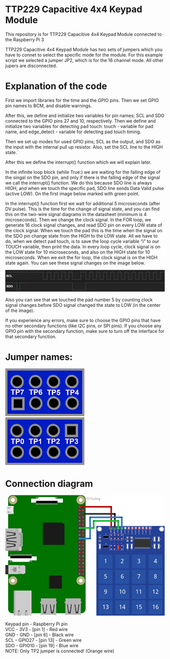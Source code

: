 # TTP229 Capacitive 4x4 Keypad Module  
This repository is for TTP229 Capacitive 4x4 Keypad Module connected to the Raspberry Pi 3  

TTP229 Capacitive 4x4 Keypad Module has two sets of jumpers which you have to connet to select the specific mode for the module. For this example script we selected a jumper JP2, which is for the 16 channel mode. All other jupers are disconnected.

# Explanation of the code  

First we import libraries for the time and the GPIO pins. Then we set GPIO pin names to BCM, and disable warnings.

After this, we define and initialize two variables for pin names; SCL and SDO connected to the GPIO pins 27 and 10, respectively. Then we define and initialize two variables for detecting pad touch:
touch - variable for pad name, and
edge_detect - variable for detecting pad touch timing.

Then we set up modes for used GPIO pins; SCL as the output, and SDO as the input with the internal pull up resistor. Also, set the SCL line to the HIGH state.

After this we define the interrupt() function which we will explain later.

In the infinite loop block (while True:) we are waiting for the falling edge of the singal on the SDO pin, and only if there is the falling edge of the signal we call the interrupt() function. We do this because SDO line is always HIGH, and when we touch the specific pad, SDO line sends Data Valid pulse (active LOW). On the first image below marked with green point.

In the interrupt() function first we wait for additional 5 microseconds (after DV pulse). This is the time for the change of signal state, and you can find this on the two-wire signal diagrams in the datasheet (minimum is 4 microseconds). Then we change the clock signal. In the FOR loop, we generate 16 clock signal changes, and read SDO pin on every LOW state of the clock signal. When we touch the pad this is the time when the signal on the SDO pin change state from the HIGH to the LOW state. All we have to do, when we detect pad touch, is to save the loop cycle variable “i” to our TOUCH variable, then print the data. In every loop cycle, clock signal is on the LOW state for 10 microseconds, and also on the HIGH state for 10 microseconds. When we exit the for loop, the clock signal is on the HIGH state again. You can see these signal changes on the image below. 

![alt](https://github.com/Slaveche90/ttp229/blob/master/Signals.png?raw=true)

Also you can see that we touched the pad number 5 by counting clock signal changes before SDO signal changed the state to LOW (in the center of the image).  

If you experience any errors, make sure to choose the GPIO pins that have no other secondary functions (like I2C pins, or SPI pins). If you choose any GPIO pin with the secondary function, make sure to turn off the interface for that secondary function.

# Jumper names:  

![alt](https://github.com/Slaveche90/ttp229/blob/master/JumperNames.png?raw=true)

# Connection diagram  

![alt](https://github.com/Slaveche90/ttp229/blob/master/ConnectionDiagram.png?raw=true)  

Keypad pin - Raspberry Pi pin  
VCC - 3V3 - [pin 1] - Red wire  
GND - GND - [pin 6] - Black wire  
SCL - GPIO27 - [pin 13] - Green wire  
SDO - GPIO10 - [pin 19] - Blue wire  
NOTE: Only TP2 jumper is connected! (Orange wire)  

